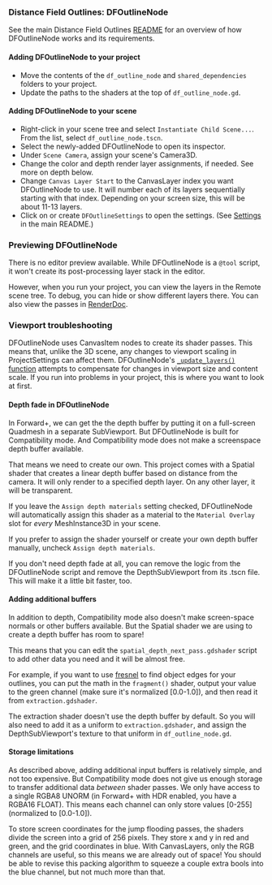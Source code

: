 ### Distance Field Outlines: DFOutlineNode

See the main Distance Field Outlines [README](https://github.com/pink-arcana/godot-distance-field-outlines) for an overview of how DFOutlineNode works and its requirements.

#### Adding DFOutlineNode to your project
- Move the contents of the `df_outline_node` and `shared_dependencies` folders to your project.
- Update the paths to the shaders at the top of `df_outline_node.gd`.

#### Adding DFOutlineNode to your scene
- Right-click in your scene tree and select `Instantiate Child Scene...`. From the list, select `df_outline_node.tscn`.
- Select the newly-added DFOutlineNode to open its inspector.
- Under `Scene Camera`, assign your scene's Camera3D.
- Change the color and depth render layer assignments, if needed. See more on depth below.
- Change `Canvas Layer Start` to the CanvasLayer index you want DFOutlineNode to use. It will number each of its layers sequentially starting with that index. Depending on your screen size, this will be about 11-13 layers.
- Click on or create `DFOutlineSettings` to open the settings. (See [Settings](https://github.com/pink-arcana/godot-distance-field-outlines#settings) in the main README.)


### Previewing DFOutlineNode
There is no editor preview available. While DFOutlineNode is a `@tool` script, it won't create its post-processing layer stack in the editor.

However, when you run your project, you can view the layers in the Remote scene tree. To debug, you can hide or show different layers there. You can also view the passes in [RenderDoc](https://renderdoc.org/).


### Viewport troubleshooting
DFOutlineNode uses CanvasItem nodes to create its shader passes. This means that, unlike the 3D scene, any changes to viewport scaling in ProjectSettings can affect them. DFOutlineNode's [`_update_layers()` function](https://github.com/pink-arcana/godot-distance-field-outlines/blob/main/project/df_outline_node/df_outline_node.gd#L248) attempts to compensate for changes in viewport size and content scale. If you run into problems in your project, this is where you want to look at first.


#### Depth fade in DFOutlineNode
In Forward+, we can get the the depth buffer by putting it on a full-screen Quadmesh in a separate SubViewport. But DFOutlineNode is built for Compatibility mode. And Compatibility mode does not make a screenspace depth buffer available.

That means we need to create our own. This project comes with a Spatial shader that creates a linear depth buffer based on distance from the camera. It will only render to a specified depth layer. On any other layer, it will be transparent.

If you leave the `Assign depth materials` setting checked, DFOutlineNode will automatically assign this shader as a material to the `Material Overlay` slot for *every* MeshInstance3D in your scene.

If you prefer to assign the shader yourself or create your own depth buffer manually, uncheck `Assign depth materials`.

If you don't need depth fade at all, you can remove the logic from the DFOutlineNode script and remove the DepthSubViewport from its .tscn file. This will make it a little bit faster, too.


#### Adding additional buffers
In addition to depth, Compatibility mode also doesn't make screen-space normals or other buffers available. But the Spatial shader we are using to create a depth buffer has room to spare!

This means that you can edit the `spatial_depth_next_pass.gdshader` script to add other data you need and it will be almost free.

For example, if you want to use [fresnel](https://godotshaders.com/snippet/fresnel/) to find object edges for your outlines, you can put the math in the `fragment()` shader, output your value to the green channel (make sure it's normalized \[0.0-1.0\]), and then read it from `extraction.gdshader`.

The extraction shader doesn't use the depth buffer by default. So you will also need to add it as a uniform to `extraction.gdshader`, and assign the DepthSubViewport's texture to that uniform in `df_outline_node.gd`.


#### Storage limitations
As described above, adding additional input buffers is relatively simple, and not too expensive. But Compatibility mode does not give us enough storage to transfer additional data *between* shader passes. We only have access to a single RGBA8 UNORM (in Forward+ with HDR enabled, you have a RGBA16 FLOAT). This means each channel can only store values [0-255] (normalized to [0.0-1.0]).

To store screen coordinates for the jump flooding passes, the shaders divide the screen into a grid of 256 pixels. They store x and y in red and green, and the grid coordinates in blue. With CanvasLayers, only the RGB channels are useful, so this means we are already out of space! You should be able to revise this packing algorithm to squeeze a couple extra bools into the blue channel, but not much more than that.